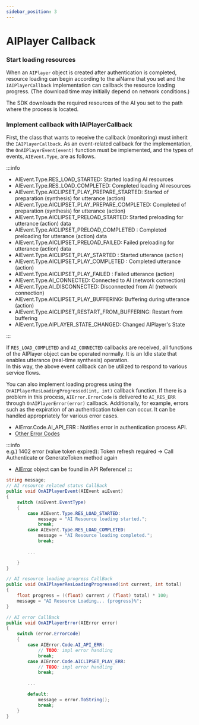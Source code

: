 ```yaml
---
sidebar_position: 3
---
```


# AIPlayer Callback

### Start loading resources 

When an `AIPlayer` object is created after authentication is completed, resource loading can begin according to the aiName that you set and the `IAIPlayerCallback` implementation can callback the resource loading progress. (The download time may initially depend on network conditions.)

The SDK downloads the required resources of the AI you set to the path where the process is located.

### Implement callback with IAIPlayerCallback

First, the class that wants to receive the callback (monitoring) must inherit the `IAIPlayerCallback`.
As an event-related callback for the implementation, the `OnAIPlayerEvent(event)` function must be implemented, and the types of events, `AIEvent.Type`, are as follows.

:::info

- AIEvent.Type.RES_LOAD_STARTED: Started loading AI resources
- AIEvent.Type.RES_LOAD_COMPLETED: Completed loading AI resources
- AIEvent.Type.AICLIPSET_PLAY_PREPARE_STARTED: Started of preparation (synthesis) for utterance (action)
- AIEvent.Type.AICLIPSET_PLAY_PREPARE_COMPLETED: Completed of preparation (synthesis) for utterance (action)
- AIEvent.Type.AICLIPSET_PRELOAD_STARTED: Started preloading for utterance (action) data
- AIEvent.Type.AICLIPSET_PRELOAD_COMPLETED : Completed preloading for utterance (action) data
- AIEvent.Type.AICLIPSET_PRELOAD_FAILED: Failed preloading for utterance (action) data
- AIEvent.Type.AICLIPSET_PLAY_STARTED : Started utterance (action)
- AIEvent.Type.AICLIPSET_PLAY_COMPLETED : Completed utterance (action)
- AIEvent.Type.AICLIPSET_PLAY_FAILED : Failed utterance (action)
- AIEvent.Type.AI_CONNECTED: Connected to AI (network connection)
- AIEvent.Type.AI_DISCONNECTED: Disconnected from AI (network connection)
- AIEvent.Type.AICLIPSET_PLAY_BUFFERING: Buffering during utterance (action)
- AIEvent.Type.AICLIPSET_RESTART_FROM_BUFFERING: Restart from buffering
- AIEvent.Type.AIPLAYER_STATE_CHANGED: Changed AIPlayer's State

:::

If `RES_LOAD_COMPLETED` and `AI_CONNECTED` callbacks are received, all functions of the AIPlayer object can be operated normally. It is an Idle state that enables utterance (real-time synthesis) operation.  
In this way, the above event callback can be utilized to respond to various service flows.

You can also implement loading progress using the `OnAIPlayerResLoadingProgressed(int, int)` callback function.
If there is a problem in this process, `AIError.ErrorCode` is delivered to `AI_RES_ERR` through `OnAIPlayerError(error)` callback.
Additionally, for example, errors such as the expiration of an authentication token can occur.
It can be handled appropriately for various error cases.

- AIError.Code.AI_API_ERR : Notifies error in authentication process API.
- [Other Error Codes](../../../aihuman/windows-sdk/aiplayer/errors)

:::info  
e.g.) 1402 error (value token expired): Token refresh required -> Call Authenticate or GenerateToken method again
- [AIError](../../../aihuman/windows-sdk/apis/aierror) object can be found in API Reference!
:::

```csharp
string message;
// AI resource related status CallBack
public void OnAIPlayerEvent(AIEvent aiEvent)
{
    switch (aiEvent.EventType)
    {
        case AIEvent.Type.RES_LOAD_STARTED:
            message = "AI Resource loading started.";
            break;
        case AIEvent.Type.RES_LOAD_COMPLETED:
            message = "AI Resource loading completed.";
            break;
        
        ...

    }
}

// AI resource loading progress CallBack
public void OnAIPlayerResLoadingProgressed(int current, int total)
{
    float progress = ((float) current / (float) total) * 100;
    message = "AI Resource Loading... {progress}%";
}

// AI error CallBack
public void OnAIPlayerError(AIError error)
{
    switch (error.ErrorCode)
    {
        case AIError.Code.AI_API_ERR:
            // TODO: impl error handling
            break;
        case AIError.Code.AICLIPSET_PLAY_ERR:
            // TODO: impl error handling
            break;
        
        ...

        default:
            message = error.ToString();
            break;
    }
}
```
